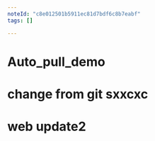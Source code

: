 ```yaml
---
noteId: "c8e012501b5911ec81d7bdf6c8b7eabf"
tags: []

---
```


# Auto_pull_demo
# change from git sxxcxc
# web update2
